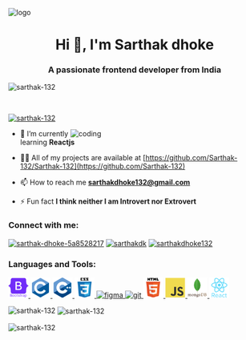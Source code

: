 ![logo](https://images.stockcake.com/public/f/4/6/f467de12-809d-4209-9ef1-54104f7c58f1_large/laptop-coding-display-stockcake.jpg)
<h1 align="center">Hi 👋, I'm Sarthak dhoke</h1>
<h3 align="center">A passionate frontend developer from India</h3>


<p align="left"> <img src="https://komarev.com/ghpvc/?username=sarthak-132&label=Profile%20views&color=0e75b6&style=flat" alt="sarthak-132" /> </p> <br/>


<p align="left"> <a href="https://github.com/ryo-ma/github-profile-trophy"><img src="https://github-profile-trophy.vercel.app/?username=sarthak-132" alt="sarthak-132" /></a> </p>
<img align="right" alt="coding" width= "380" src="https://raw.githubusercontent.com/gist/obernardovieira/f4ec9b75736a98be5f6198f5ae40b897/raw/2546374e14122f5c0a8c7cc0c49edd07bf5d14cd/dev.gif" />


- 🌱 I’m currently learning **Reactjs**

- 👨‍💻 All of my projects are available at [https://github.com/Sarthak-132/Sarthak-132](https://github.com/Sarthak-132)

- 📫 How to reach me **sarthakdhoke132@gmail.com**

- ⚡ Fun fact **I think neither I am Introvert nor Extrovert**

<h3 align="left">Connect with me:</h3>
<p align="left">
<a href="https://linkedin.com/in/sarthak-dhoke-5a8528217" target="blank"><img align="center" src="https://raw.githubusercontent.com/rahuldkjain/github-profile-readme-generator/master/src/images/icons/Social/linked-in-alt.svg" alt="sarthak-dhoke-5a8528217" height="30" width="40" /></a>
<a href="https://instagram.com/sarthakdk" target="blank"><img align="center" src="https://raw.githubusercontent.com/rahuldkjain/github-profile-readme-generator/master/src/images/icons/Social/instagram.svg" alt="sarthakdk" height="30" width="40" /></a>
<a href="https://www.hackerrank.com/sarthakdhoke132" target="blank"><img align="center" src="https://raw.githubusercontent.com/rahuldkjain/github-profile-readme-generator/master/src/images/icons/Social/hackerrank.svg" alt="sarthakdhoke132" height="30" width="40" /></a>
</p>

<h3 align="left">Languages and Tools:</h3>
<p align="left"> <a href="https://getbootstrap.com" target="_blank" rel="noreferrer"> <img src="https://raw.githubusercontent.com/devicons/devicon/master/icons/bootstrap/bootstrap-plain-wordmark.svg" alt="bootstrap" width="40" height="40"/> </a> <a href="https://www.cprogramming.com/" target="_blank" rel="noreferrer"> <img src="https://raw.githubusercontent.com/devicons/devicon/master/icons/c/c-original.svg" alt="c" width="40" height="40"/> </a> <a href="https://www.w3schools.com/cpp/" target="_blank" rel="noreferrer"> <img src="https://raw.githubusercontent.com/devicons/devicon/master/icons/cplusplus/cplusplus-original.svg" alt="cplusplus" width="40" height="40"/> </a> <a href="https://www.w3schools.com/css/" target="_blank" rel="noreferrer"> <img src="https://raw.githubusercontent.com/devicons/devicon/master/icons/css3/css3-original-wordmark.svg" alt="css3" width="40" height="40"/> </a> <a href="https://www.figma.com/" target="_blank" rel="noreferrer"> <img src="https://www.vectorlogo.zone/logos/figma/figma-icon.svg" alt="figma" width="40" height="40"/> </a> <a href="https://git-scm.com/" target="_blank" rel="noreferrer"> <img src="https://www.vectorlogo.zone/logos/git-scm/git-scm-icon.svg" alt="git" width="40" height="40"/> </a> <a href="https://www.w3.org/html/" target="_blank" rel="noreferrer"> <img src="https://raw.githubusercontent.com/devicons/devicon/master/icons/html5/html5-original-wordmark.svg" alt="html5" width="40" height="40"/> </a> <a href="https://developer.mozilla.org/en-US/docs/Web/JavaScript" target="_blank" rel="noreferrer"> <img src="https://raw.githubusercontent.com/devicons/devicon/master/icons/javascript/javascript-original.svg" alt="javascript" width="40" height="40"/> </a> <a href="https://www.mongodb.com/" target="_blank" rel="noreferrer"> <img src="https://raw.githubusercontent.com/devicons/devicon/master/icons/mongodb/mongodb-original-wordmark.svg" alt="mongodb" width="40" height="40"/> </a> <a href="https://reactjs.org/" target="_blank" rel="noreferrer"> <img src="https://raw.githubusercontent.com/devicons/devicon/master/icons/react/react-original-wordmark.svg" alt="react" width="40" height="40"/> </a> </p>

<p><img align="left" src="https://github-readme-stats.vercel.app/api/top-langs?username=sarthak-132&show_icons=true&locale=en&layout=compact" alt="sarthak-132" /></p>

<p>&nbsp;<img align="center" src="https://github-readme-stats.vercel.app/api?username=sarthak-132&show_icons=true&locale=en" alt="sarthak-132" /></p>

<p><img align="center" src="https://github-readme-streak-stats.herokuapp.com/?user=sarthak-132&" alt="sarthak-132" /></p>

